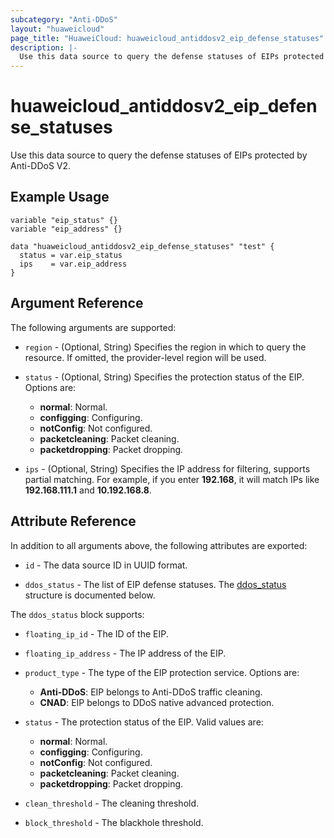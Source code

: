 ```yaml
---
subcategory: "Anti-DDoS"
layout: "huaweicloud"
page_title: "HuaweiCloud: huaweicloud_antiddosv2_eip_defense_statuses"
description: |-
  Use this data source to query the defense statuses of EIPs protected by Anti-DDoS V2.
---
```


# huaweicloud_antiddosv2_eip_defense_statuses

Use this data source to query the defense statuses of EIPs protected by Anti-DDoS V2.

## Example Usage

```hcl
variable "eip_status" {}
variable "eip_address" {}

data "huaweicloud_antiddosv2_eip_defense_statuses" "test" {
  status = var.eip_status
  ips    = var.eip_address
}
```

## Argument Reference

The following arguments are supported:

* `region` - (Optional, String) Specifies the region in which to query the resource.
  If omitted, the provider-level region will be used.

* `status` - (Optional, String) Specifies the protection status of the EIP. Options are:
  + **normal**: Normal.
  + **configging**: Configuring.
  + **notConfig**: Not configured.
  + **packetcleaning**: Packet cleaning.
  + **packetdropping**: Packet dropping.

* `ips` - (Optional, String) Specifies the IP address for filtering, supports partial matching.
  For example, if you enter **192.168**, it will match IPs like **192.168.111.1** and **10.192.168.8**.

## Attribute Reference

In addition to all arguments above, the following attributes are exported:

* `id` - The data source ID in UUID format.

* `ddos_status` - The list of EIP defense statuses.
  The [ddos_status](#ddos_status_struct) structure is documented below.

<a name="ddos_status_struct"></a>
The `ddos_status` block supports:

* `floating_ip_id` - The ID of the EIP.

* `floating_ip_address` - The IP address of the EIP.

* `product_type` - The type of the EIP protection service. Options are:
  + **Anti-DDoS**: EIP belongs to Anti-DDoS traffic cleaning.
  + **CNAD**: EIP belongs to DDoS native advanced protection.

* `status` - The protection status of the EIP. Valid values are:
  + **normal**: Normal.
  + **configging**: Configuring.
  + **notConfig**: Not configured.
  + **packetcleaning**: Packet cleaning.
  + **packetdropping**: Packet dropping.

* `clean_threshold` - The cleaning threshold.

* `block_threshold` - The blackhole threshold.
